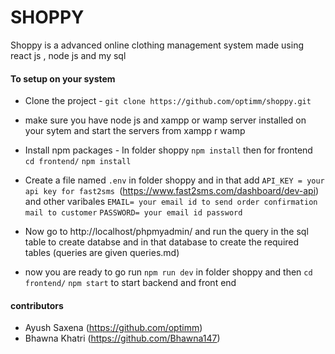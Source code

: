 # SHOPPY

Shoppy is a advanced online clothing management system made using react js , node js and my sql

#### To setup on your system

- Clone the project - ```git clone https://github.com/optimm/shoppy.git```



- make sure you have node js and xampp or wamp server installed on your sytem and start the servers from xampp r wamp


- Install npm packages - In folder shoppy ```npm install``` then for frontend ``` cd frontend/``` ```npm install```


- Create a file named ``.env`` in folder shoppy and in that add ```API_KEY = your api key for fast2sms ```(https://www.fast2sms.com/dashboard/dev-api) and other varibales ```EMAIL= your email id to send order confirmation mail to customer```  ```PASSWORD= your email id password```


- Now go to http://localhost/phpmyadmin/ and run the query in the sql table to create databse and in that database to create the required tables (queries are given queries.md)


- now you are ready to go run ```npm run dev``` in folder shoppy and then ```cd frontend/``` ```npm start``` to start backend and front end


#### contributors
- Ayush Saxena (https://github.com/optimm)
- Bhawna Khatri (https://github.com/Bhawna147)